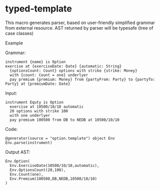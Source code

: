 typed-template
==============

This macro generates parser, based on user-friendly simplified grammar from external resource.
AST returned by parser will be typesafe (tree of case classes)

Example

Grammar:

    instrument {name} is Option
    exercise at {exerciseDate: Date} {automatic: String}
      {optionsCount: Count} options with strike {strike: Money}
      with {count: Count = one} underlyer
      pay premium {premium: Money} from {partyFrom: Party} to {partyTo: Party} at {premiumDate: Date}
  

Input:

    instrument Equty is Option
      exercise at 10500/10/10 automatic
      20 options with strike 100
      with one underlyer
      pay premium 100500 from DB to NEDB at 10500/10/10  


Code:
   
    @generator(source = "option.template") object Env
    Env.parse(instrument)


Output AST: 

    Env.Option(
      Env.ExerciseDate(10500/10/10,automatic),
      Env.OptionsCount(20,100),
      Env.Count(one),
      Env.Premium(100500,DB,NEDB,10500/10/10)
    )
    

